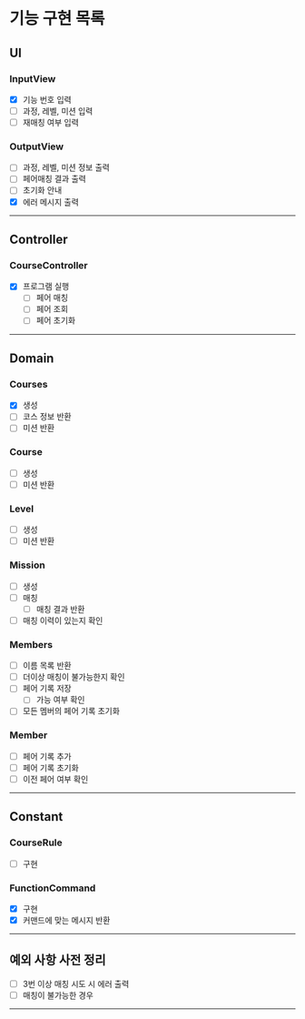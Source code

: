 # 기능 구현 목록

## UI
### InputView
- [x] 기능 번호 입력
- [ ] 과정, 레벨, 미션 입력
- [ ] 재매칭 여부 입력

### OutputView
- [ ] 과정, 레벨, 미션 정보 출력
- [ ] 페어매칭 결과 출력
- [ ] 초기화 안내
- [x] 에러 메시지 출력
---

## Controller
### CourseController
- [x] 프로그램 실행
  - [ ] 페어 매칭
  - [ ] 페어 조회
  - [ ] 페어 초기화
---

## Domain

### Courses
- [x] 생성
- [ ] 코스 정보 반환
- [ ] 미션 반환

### Course
- [ ] 생성
- [ ] 미션 반환

### Level
- [ ] 생성
- [ ] 미션 반환

### Mission
- [ ] 생성
- [ ] 매칭
  - [ ] 매칭 결과 반환
- [ ] 매칭 이력이 있는지 확인

### Members
- [ ] 이름 목록 반환
- [ ] 더이상 매칭이 불가능한지 확인
- [ ] 페어 기록 저장
  - [ ] 가능 여부 확인
- [ ] 모든 멤버의 페어 기록 초기화

### Member
- [ ] 페어 기록 추가
- [ ] 페어 기록 초기화
- [ ] 이전 페어 여부 확인
---

## Constant
### CourseRule
- [ ] 구현

### FunctionCommand 
- [x] 구현
- [x] 커맨드에 맞는 메시지 반환
---

## 예외 사항 사전 정리
- [ ] 3번 이상 매칭 시도 시 에러 출력
- [ ] 매칭이 불가능한 경우 
---